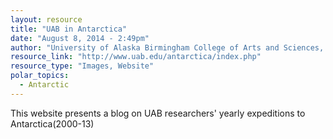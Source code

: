 ```yaml
---
layout: resource
title: "UAB in Antarctica"
date: "August 8, 2014 - 2:49pm"
author: "University of Alaska Birmingham College of Arts and Sciences, dept of biology"
resource_link: "http://www.uab.edu/antarctica/index.php"
resource_type: "Images, Website"
polar_topics:
  - Antarctic
---
```


This website presents a blog on UAB researchers' yearly expeditions to Antarctica(2000-13)